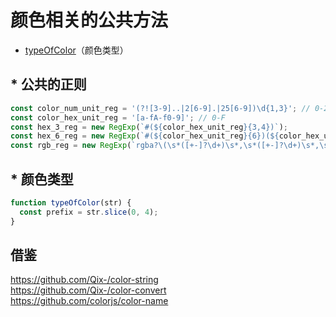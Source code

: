 # 颜色相关的公共方法

* [typeOfColor](#-颜色类型)（颜色类型）

## * 公共的正则
```js
const color_num_unit_reg = '(?![3-9]..|2[6-9].|25[6-9])\d{1,3}'; // 0-255
const color_hex_unit_reg = '[a-fA-f0-9]'; // 0-F
const hex_3_reg = new RegExp(`#(${color_hex_unit_reg}{3,4})`);
const hex_6_reg = new RegExp(`#(${color_hex_unit_reg}{6})(${color_hex_unit_reg}{2})?`);
const rgb_reg = new RegExp(`rgba?\(\s*([+-]?\d+)\s*,\s*([+-]?\d+)\s*,\s*([+-]?\d+)\s*(?:,\s*([+-]?[\d\.]+)\s*)?\)`);
```

## * 颜色类型
```js
function typeOfColor(str) {
  const prefix = str.slice(0, 4);
}
```

## 借鉴
https://github.com/Qix-/color-string<br />
https://github.com/Qix-/color-convert<br />
https://github.com/colorjs/color-name<br />